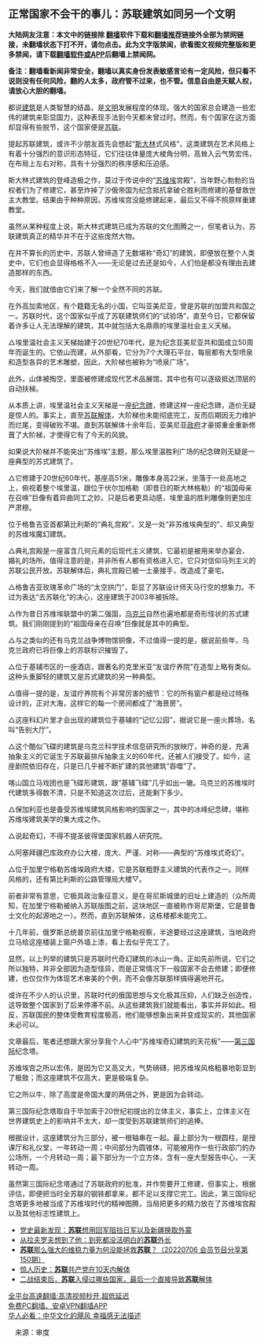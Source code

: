  <!-- 面包屑导航 --> <h2>正常国家不会干的事儿：苏联建筑如同另一个文明</h2> <p class="notice"><b>大陆网友注意：本文中的链接除 <a href="https://github.com/bannedbook/fanqiang" >翻墙</a>软件下载和<a href="https://github.com/killgcd/justmysocks/blob/master/README.md">翻墙推荐</a>链接外全部为禁网链接，未翻墙状态下打不开，请勿点击。此为文字版禁闻，欲看图文视频完整版和更多禁闻，请下载<a href="https://github.com/bannedbook/fanqiang">翻墙软件或APP</a>后翻墙上禁闻网。</p><p>备注：翻墙看新闻非常安全，翻墙以真实身份发表敏感言论有一定风险，但只看不说则没有任何风险，翻的人太多，政府管不过来，也不管。信息自由是天赋人权，请放心大胆的翻墙。</b></p>  <div class="entry"> <p id="conimg">都说<a href="https://www.bannedbook.org/bnews/tag/%E5%BB%BA%E7%AD%91/" class="st_tag internal_tag" rel="tag" title="标签 建筑 下的日志">建筑</a>是人类智慧的结晶，是<a href="https://www.bannedbook.org/bnews/tag/%E6%96%87%E6%98%8E/" class="st_tag internal_tag" rel="tag" title="标签 文明 下的日志">文明</a>发展程度的体现。强大的国家总会建造一些宏伟的建筑来彰显国力，这种表现手法到今天都未曾过时。然而，有个国家在这方面却显得有些脱节，这个国家便是<a href="https://www.bannedbook.org/bnews/tag/%E8%8B%8F%E8%81%94/" class="st_tag internal_tag" rel="tag" title="标签 苏联 下的日志">苏联</a>。</p> <p>提起苏联建筑，或许不少朋友首先会想起“<span class='wp_keywordlink'><a href="https://www.bannedbook.org/forum2/topic1256.html" title="斯大林（上、中、下册）" target="_blank">斯大林</a></span>式风格”，这类建筑在艺术风格上有着十分强烈的意识形态特征，它们往往体量庞大棱角分明，高耸入云气势宏伟，在布局上左右对称，具有十分强烈的秩序感和压迫感。</p> <p>斯大林式建筑的登峰造极之作，莫过于传说中的“<a href="https://www.bannedbook.org/bnews/tag/%E8%8B%8F%E7%BB%B4%E5%9F%83/" class="st_tag internal_tag" rel="tag" title="标签 苏维埃 下的日志">苏维埃</a>宫殿”，当年野心勃勃的当权者们为了修建它，甚至炸掉了沙俄帝国为纪念抵抗拿破仑胜利而修建的基督救世主大教堂。结果由于种种原因，苏维埃宫没能修建起来，最后又不得不照原样重建教堂。</p> <p>虽然从某种程度上说，斯大林式建筑已成为苏联的文化图腾之一，但笔者认为，苏联建筑真正的精华并不在于这些庞然大物。</p> <p>在并不算长的历史中，苏联人曾缔造了无数堪称“奇幻”的建筑，即便放在整个人类史中，它们也会显得格格不入——无论是过去还是如今，人们怕是都没有理由去建造那样的东西。</p> <p>今天，我们就借由它们来了解一个全然不同的苏联。</p> <p>在外高加索地区，有个籍籍无名的小国，它叫亚美尼亚，曾是苏联的加盟共和国之一。苏联时代，这个国家似乎成了苏联建筑师们的“试验场”，直至今日，它都保留着许多让人无法理解的建筑，其中就包括大名鼎鼎的埃里温社会主义天梯。</p> <p>△埃里温社会主义天梯始建于20世纪70年代，是为纪念亚美尼亚共和国成立50周年而诞生的。它依山而建，从外部看，它分为7个大理石平台，每层都有大型喷泉和造型各异的艺术雕塑，因此，大阶梯也被称为“喷泉广场”。</p> <p>此外，山体被掏空，里面被修建成现代艺术品展馆，其中也有可以逐级抵达顶层的自动扶梯。</p>  <p>从本质上讲，埃里温社会主义天梯是一座<a href="https://www.bannedbook.org/bnews/tag/%E7%BA%AA%E5%BF%B5%E7%A2%91/" class="st_tag internal_tag" rel="tag" title="标签 纪念碑 下的日志">纪念碑</a>，修建这样一座纪念碑，造价无疑是惊人的。事实上，直至<a href="https://www.bannedbook.org/bnews/tag/%e8%8b%8f%e8%81%94%e8%a7%a3%e4%bd%93/" class="st_tag internal_tag" rel="tag" title="标签 苏联解体 下的日志">苏联解体</a>，大阶梯也未能彻底完工，反而后期因无力维护而烂尾，变得破败不堪。直到苏联解体十余年后，亚美尼亚<a href="https://www.bannedbook.org/bnews/tag/%e6%94%bf%e5%ba%9c/" class="st_tag internal_tag" rel="tag" title="标签 政府 下的日志">政府</a>才豪掷重金重新修葺了大阶梯，才使得它有了今天的风貌。</p> <p>如果说大阶梯并不能突出“苏维埃”主题，那么埃里温胜利广场的纪念碑则无疑是一座典型的苏式建筑了。</p> <p>△它修建于20世纪60年代，基座高51米，雕像本身高22米，坐落于一处高地之上，俯视着整个埃里温，跟位于伏尔加格勒（即昔日的斯大林格勒）的“祖国母亲在召唤”巨像有着异曲同工之妙。只是后者更具动感，埃里温的胜利雕像则更加庄严肃穆。</p> <p>位于格鲁吉亚首都第比利斯的“典礼宫殿”，又是一处“非苏维埃典型的”、却又典型的苏维埃魔幻建筑。</p> <p>△典礼宫殿是一座富含几何元素的后现代主义建筑，它最初是被用来举办宴会、婚礼的场所。值得注意的是，并非所有人都有资格进入它，它只对信仰马列主义的苏联公民开放。苏联解体后，典礼宫殿已被一土豪接手，改造成了豪宅。</p> <p>△格鲁吉亚玫瑰革命广场的“太空拱门”，彰显了苏联设计师天马行空的想象力。不过为表达“去苏联化”的决心，这座建筑于2003年被拆除。</p> <p>△作为昔日苏维埃联盟中的第二强国，<a href="https://www.bannedbook.org/bnews/tag/%e4%b9%8c%e5%85%8b%e5%85%b0/" class="st_tag internal_tag" rel="tag" title="标签 乌克兰 下的日志">乌克兰</a>自然也遍地都是奇形怪状的苏式建筑。我们刚刚提到的“祖国母亲在召唤”巨像就是其中的典型。</p> <p>△与之类似的还有乌克兰战争博物馆铜像，不过值得一提的是，据说前些年，乌克兰政府已将巨像上的苏联标识摧毁了。</p> <p>△位于基辅市区的一座酒店，跟著名的克里米亚“友谊疗养院”在造型上略有类似。这种头重脚轻的建筑又是苏式建筑的另一种典型。</p>  <p>△值得一提的是，友谊疗养院有个非常厉害的细节：它的所有窗户都是经过特殊设计的，正对大海，这样它的每一个房间都成了“海景房”。</p> <p>△这座科幻片里才会出现的建筑位于基辅的“记忆公园”，据说它是一座火葬场，名叫“告别大厅”。</p> <p>△这个酷似飞碟的建筑是乌克兰科学技术信息研究所的放映厅，神奇的是，充满抽象主义的它诞生于苏联最排斥抽象主义的60年代，还被人们接受了。如今，这座剧院依旧存在，只是已几乎被不断扩建的其他建筑“吞噬”了。</p> <p>喀山国立马戏团也是飞碟形建筑，跟“基辅飞碟”几乎如出一辙。乌克兰的苏维埃时代建筑多得数不清，只是不知道这次过后，还能剩下多少。</p> <p>△保加利亚也是备受苏维埃建筑风格影响的国家之一，其中的冰峰纪念碑，堪称苏维埃建筑美学的集大成之作。</p> <p>△说起奇幻，不得不提圣彼得堡国家机器人研究院。</p> <p>△阿塞拜疆巴库政府办公大楼，庞大、严谨、对称——典型的“苏维埃式奇幻”。</p> <p>△位于加里宁格勒苏维埃政府大楼，它是苏联粗野主义建筑的代表作之一。同样风格的，还有第比利斯的公路管理局大楼▽。</p> <p>前者非常有意思，它极具政治象征意义，是在哥尼斯城堡的旧址上建造的（众所周知，在加里宁格勒被纳入苏联版图之前，这块地区一直被称作哥尼斯堡，它是普鲁士文化的起源地之一）。然而，直到苏联解体，这栋楼都未能完工。</p>  <p>十几年前，俄罗斯总统普京前往加里宁格勒视察，半途要经过这座建筑，当地政府立马给这座楼装上窗户外墙上漆，看上去似乎完工了。</p> <p>显然，以上列举的建筑只是苏联时代奇幻建筑的冰山一角。正如先前所说，它们之所以独特，并非全部因为造型怪异，而是正常情况下一般国家不会去修建；即便修建，也仅仅作为体现艺术审美的个例，而不会像苏联那样搞得遍地开花。</p> <p>或许在不少人的认识里，苏联时代的俄国思想与文化极其压抑，人们缺乏创造性，这导致整个国家到了后来停滞不前。从这些建筑我们就能看出，事实并非如此。相反，苏联国民的整体受教育程度极高，他们能够想象出来并变成现实的，其他国家未必可以。</p> <p>文章最后，笔者还想跟大家分享我个人心中“苏维埃奇幻建筑的天花板”——<a href="https://www.bannedbook.org/bnews/tag/%e7%ac%ac%e4%b8%89%e5%9b%bd%e9%99%85/" class="st_tag internal_tag" rel="tag" title="标签 第三国际 下的日志">第三国际</a>纪念塔。</p> <p>苏维埃宫之所以宏伟，是因为它又高又大，气势磅礴，把苏维埃风格粗暴地彰显到了极致；而这座建筑不仅高大，更是极端复杂。</p> <p>它之所以牛，除了高度是帝国大厦的两倍之外，更是因为会转动。</p> <p>第三国际纪念塔取自于毕加索于20世纪初提出的立体主义，事实上，立体主义在世界建筑史上的影响并不太大，却一度受到苏联建筑师们的追捧。</p> <p>根据设计，这座建筑分为三部分，被一根轴串在一起。最上部分为一根圆柱，是授课厅和礼仪堂，一年转动一周；中间部分为圆锥体，可能被用作一些行政部门的办公场所，一个月转动一周；最下部分为一个立方体，含有一座大型报告中心，一天转动一周。</p> <p>虽然第三国际纪念塔通过了苏联政府的批准，并作势要开工修建，但事实上，根据评估，即便把当时全苏联的钢铁都拿来，都不足以支撑它完工。因此，第三国际纪念塔更多地被当成了苏维埃时代的精神图腾，当局把更多的精力放在了苏维埃宫殿以及其他标志性建筑上。</p>  <div id="taboola-mid-1"></div>  <ul class='op-related-articles' title='相关阅读'> <li><a href='https://www.bannedbook.org/bnews/baitai/20220713/1757828.html' target='_blank'>党史最新发现：<b>苏联</b>想用回军阻挡日军以及新疆换取外蒙</a></li> <li><a href='https://www.bannedbook.org/bnews/cnnews/20220713/1757666.html' target='_blank'>从拉夫罗夫想到了他：到死都没活明白的<b>苏联</b>外长</a></li> <li><a href='https://www.bannedbook.org/bnews/bannedvideo/20220706/1754573.html' target='_blank'><b>苏联</b>那么强大的维稳力量为何没能拯救<b>苏联</b>？（20220706 会员节目分享第150期）</a></li> <li><a href='https://www.bannedbook.org/bnews/lifebaike/20220706/1754551.html' target='_blank'>惊人历史：<b>苏联</b>共产党在10天内解体</a></li> <li><a href='https://www.bannedbook.org/bnews/lifebaike/20220706/1754413.html' target='_blank'>二战结束后，<b>苏联</b>入侵过哪些国家，最后一个直接导致<b>苏联</b>解体</a></li> </ul> <p class="texttj"> <a href="https://github.com/bannedbook/fanqiang/wiki/V2ray%E6%9C%BA%E5%9C%BA" target="_blank">全平台高速翻墙:高清视频秒开,超低延迟</a><br/> <a href="https://github.com/bannedbook/fanqiang/wiki/%E7%A6%81%E9%97%BB%E7%BD%91%E5%AE%89%E5%8D%93%E7%BF%BB%E5%A2%99%E6%96%B0%E9%97%BBAPP" target="_blank">免费PC翻墙、安卓VPN翻墙APP</a><br/> <a href="https://www.bannedbook.org/bnews/comments/20220220/1694796.html" target="_blank">华人必看：中华文化的飓风 幸福感无法描述</a> </p><p class="src-info">　来源：审度 </p><a name='sharetosocial'></a>  <div style="margin-bottom:5px;padding-bottom:5px;clear:both"> <div id="archive-pix-1" class="banner-ads"> <!-- AuctionX Display platform tag START --> <div id="27602x728x90x621x_ADSLOT1" clicktrack="%%CLICK_URL_ESC%%"></div>  <!-- AuctionX Display platform tag END --> </div> <div id="archive-pix-2" class="banner-ads"> <!-- AuctionX Display platform tag START --> <div id="27556x300x250x621x_ADSLOT1" clicktrack="%%CLICK_URL_ESC%%" style="margin:0 auto;text-align:center"></div>  <!-- AuctionX Display platform tag END --> </div> </div>  <div id="archive-pix-1" class="banner-ads"> <!-- AuctionX Display platform tag START --> <div id="27603x728x90x621x_ADSLOT1" clicktrack="%%CLICK_URL_ESC%%"></div>  <!-- AuctionX Display platform tag END --> </div> </div><!--END ENTRY--> 